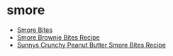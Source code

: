 # smore

 * [Smore Bites](index/s/smore-bites.json)
 * [Smore Brownie Bites Recipe](index/s/smore-brownie-bites-recipe.json)
 * [Sunnys Crunchy Peanut Butter Smore Bites Recipe](index/s/sunnys-crunchy-peanut-butter-smore-bites-recipe.json)
